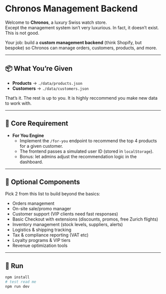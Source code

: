 # Chronos Management Backend

Welcome to **Chronos**, a luxury Swiss watch store.  
Except the management system isn’t very luxurious. In fact, it doesn’t exist. This is not good.  

Your job: build a **custom management backend** (think Shopify, but bespoke) so Chronos can manage orders, customers, products, and more.  

---

## 📦 What You’re Given

- **Products** → `./data/products.json`  
- **Customers** → `./data/customers.json`  

That’s it. The rest is up to you. It is highly reccommend you make new data to work with. 

---

## 🎯 Core Requirement

- **For You Engine**  
  - Implement the `/for-you` endpoint to recommend the top 4 products for a given customer.  
  - The frontend passes a simulated user ID (stored in `localStorage`).  
  - Bonus: let admins adjust the recommendation logic in the dashboard.  

---

## 🧩 Optional Components

Pick 2 from this list to build beyond the basics:  

- Orders management  
- On-site sale/promo manager
- Customer support (VIP clients need fast responses)  
- Basic Checkout with extensions (discounts, promos, free Zurich flights)  
- Inventory management (stock levels, suppliers, alerts)  
- Logistics & shipping tracking  
- Tax & compliance reporting (VAT etc)
- Loyalty programs & VIP tiers  
- Revenue optimization tools  

---

## 🚀 Run

```bash
npm install
# test read me
npm run dev
